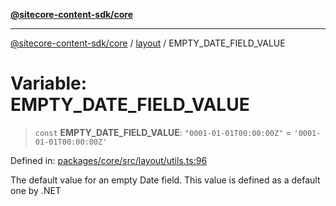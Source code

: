 [**@sitecore-content-sdk/core**](../../README.md)

***

[@sitecore-content-sdk/core](../../README.md) / [layout](../README.md) / EMPTY\_DATE\_FIELD\_VALUE

# Variable: EMPTY\_DATE\_FIELD\_VALUE

> `const` **EMPTY\_DATE\_FIELD\_VALUE**: `"0001-01-01T00:00:00Z"` = `'0001-01-01T00:00:00Z'`

Defined in: [packages/core/src/layout/utils.ts:96](https://github.com/Sitecore/content-sdk/blob/0d1933830661df0273ddb41b92f4a0934e861521/packages/core/src/layout/utils.ts#L96)

The default value for an empty Date field.
This value is defined as a default one by .NET
